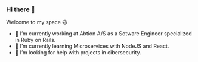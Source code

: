 ### Hi there 👋

Welcome to my space 😃 

- 🔭 I’m currently working at Abtion A/S as a Sotware Engineer specialized in Ruby on Rails.
- 🌱 I’m currently learning Microservices with NodeJS and React.
- 🤔 I’m looking for help with projects in cibersecurity.
<!-- - 👯 I’m looking to collaborate on ... 
- 💬 Ask me about ...
- 📫 How to reach me: ...
- 😄 Pronouns: ...
- ⚡ Fun fact: ...
-->
